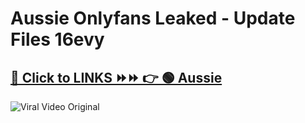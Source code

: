 
 # Aussie Onlyfans Leaked - Update Files 16evy

## <h2><a href="https://clipsfans.com/Aussie&ref=git">🔗 Click to LINKS ⏩⏩ 👉 🟢 Aussie </a></h2>

<a href="https://clipsfans.com/Aussie&ref=git" rel="nofollow" data-target="animated-image.originalLink"><img src="https://i.ibb.co.com/xMMVF88/686577567.gif" alt="Viral Video Original" style="max-width: 100%; display: inline-block;" data-target="animated-image.originalImage"></a>


